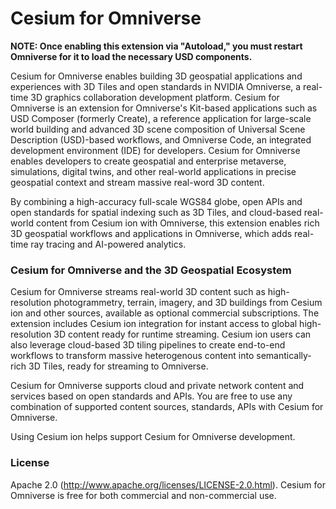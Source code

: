 # Cesium for Omniverse

**NOTE: Once enabling this extension via "Autoload," you must restart Omniverse for it to load the necessary USD components.**

Cesium for Omniverse enables building 3D geospatial applications and experiences with 3D Tiles and open standards in NVIDIA Omniverse, a real-time 3D graphics collaboration development platform. Cesium for Omniverse is an extension for Omniverse's Kit-based applications such as USD Composer (formerly Create), a reference application for large-scale world building and advanced 3D scene composition of Universal Scene Description (USD)-based workflows, and Omniverse Code, an integrated development environment (IDE) for developers. Cesium for Omniverse enables developers to create geospatial and enterprise metaverse, simulations, digital twins, and other real-world applications in precise geospatial context and stream massive real-word 3D content.

By combining a high-accuracy full-scale WGS84 globe, open APIs and open standards for spatial indexing such as 3D Tiles, and cloud-based real-world content from Cesium ion with Omniverse, this extension enables rich 3D geospatial workflows and applications in Omniverse, which adds real-time ray tracing and AI-powered analytics.

### Cesium for Omniverse and the 3D Geospatial Ecosystem

Cesium for Omniverse streams real-world 3D content such as high-resolution photogrammetry, terrain, imagery, and 3D buildings from Cesium ion and other sources, available as optional commercial subscriptions. The extension includes Cesium ion integration for instant access to global high-resolution 3D content ready for runtime streaming. Cesium ion users can also leverage cloud-based 3D tiling pipelines to create end-to-end workflows to transform massive heterogenous content into semantically-rich 3D Tiles, ready for streaming to Omniverse.

Cesium for Omniverse supports cloud and private network content and services based on open standards and APIs. You are free to use any combination of supported content sources, standards, APIs with Cesium for Omniverse.

Using Cesium ion helps support Cesium for Omniverse development.

### License

Apache 2.0 (http://www.apache.org/licenses/LICENSE-2.0.html). Cesium for Omniverse is free for both commercial and non-commercial use.
